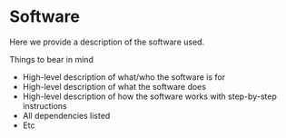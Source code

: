 # Software

Here we provide a description of the software used. 

Things to bear in mind 

- High-level description of what/who the software is for 
- High-level description of what the software does 
- High-level description of how the software works with step-by-step instructions
- All dependencies listed 
- Etc 
